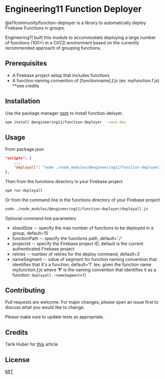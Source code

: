 # Engineering11 Function Deployer

@e11community/function-deployer is a library to automatically deploy Firebase Functions in groups.

Engineering11 built this module to accommodate deploying a large number of functions (100+) in a CI/CD environment based on the currently recommended approach of grouping functions. 


## Prerequisites
- A Firebase project setup that includes functions
- A function naming convention of [functionname]*.f.js* (ex: myfunction.f.js) **see credits
## Installation

Use the package manager [npm](https://www.npmjs.com/get-npm) to install function-deloyer.

```bash
npm install @engineering11/function-deployer --save-dev
```

## Usage
From package.json
```json
"scripts": {
    ...
    "deployall": "node ./node_modules/@engineering11/function-deployer/deployall.js",
},
```
Then from the functions directory in your Firebase project
```bash
npm run deployall
```

Or from the command line in the functions directory of your Firebase project
```bash
node ./node_modules/@engineering11/function-deployer/deployall.js
```
Optional command line parameters
- shardSize -- specify the max number of functions to be deployed in a group, default=15
- functionPath -- specify the functions path, default='./'
- projectid -- specify the Firebase project ID, default is the current authenticated Firebase project
- retries -- number of retires for the deploy command, default=3
- nameSegment -- value of segment for function naming convention that identifies that it's a function, default='f' (ex: given the function name *myfunction.f.js* where **'f'** is the naming convention that identifies it as a function:
`deployall -nameSegment=f`)

## Contributing
Pull requests are welcome. For major changes, please open an issue first to discuss what you would like to change.

Please make sure to update tests as appropriate.

## Credits
Tarik Huber for [this]( https://codeburst.io/organizing-your-firebase-cloud-functions-67dc17b3b0da) article

## License
[MIT](https://choosealicense.com/licenses/mit/)
